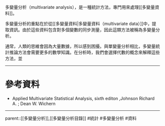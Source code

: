 多變量分析（multivariate analysis），是一種統計方法，專門用來處理[[多變量資料]]。

多變量分析的重點在於從[[多變量資料|多變量資料（multivariate data）]]中，提取資訊。由於這些資料包含對多個變數的同步測量，因此這類方法被稱為多變量分析。

通常，人類的思維會因為大量數據，所以感到困擾。與單變量分析相比，多變量統計推論方法會需要更多的數學知識。在分析時，我們會選擇代數的概念來解釋這些方法，並
- - -
# 參考資料
- Applied Multivariate Statistical Analysis, sixth editon ,Johnson Richard A. ;  Dean W. Wichern
- - -
parent::[[多變量分析]],[[多變量分析目錄]]
#統計 #多變量分析 #資料 
